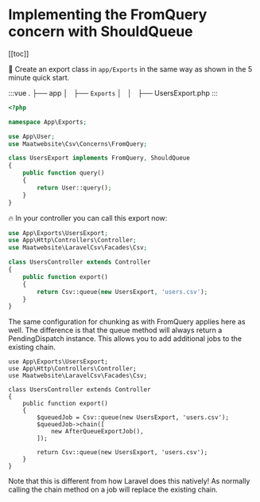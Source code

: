 # Implementing the FromQuery concern with ShouldQueue

[[toc]]

:muscle: Create an export class in `app/Exports` in the same way as shown in the 5 minute quick start.

:::vue
.
├── app
│   ├── `Exports` 
│   │   ├── UsersExport.php
:::

```php
<?php

namespace App\Exports;

use App\User;
use Maatwebsite\Csv\Concerns\FromQuery;

class UsersExport implements FromQuery, ShouldQueue
{
    public function query()
    {
        return User::query();
    }
}
```

:fire: In your controller you can call this export now:

```php
use App\Exports\UsersExport;
use App\Http\Controllers\Controller;
use Maatwebsite\LaravelCsv\Facades\Csv;

class UsersController extends Controller 
{
    public function export() 
    {
        return Csv::queue(new UsersExport, 'users.csv');
    }
}
```

The same configuration for chunking as with FromQuery applies here as well. The difference is that the queue method will always return a PendingDispatch instance. 
This allows you to add additional jobs to the existing chain. 

```
use App\Exports\UsersExport;
use App\Http\Controllers\Controller;
use Maatwebsite\LaravelCsv\Facades\Csv;

class UsersController extends Controller 
{
    public function export() 
    {
        $queuedJob = Csv::queue(new UsersExport, 'users.csv');
        $queuedJob->chain([
            new AfterQueueExportJob(),
        ]);
        
        return Csv::queue(new UsersExport, 'users.csv');
    }
}
```
Note that this is different from how Laravel does this natively! As normally calling the chain method on a job will replace the existing chain.
